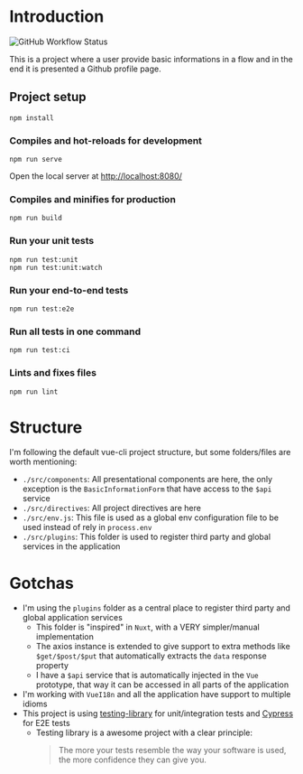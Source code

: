 # Introduction

![GitHub Workflow Status](https://github.com/kuroski/github-stepper/workflows/Main%20workflow/badge.svg)

This is a project where a user provide basic informations in a flow and in the end it is presented a Github profile page.

## Project setup

```
npm install
```

### Compiles and hot-reloads for development

```
npm run serve
```

Open the local server at [http://localhost:8080/](http://localhost:8080/)

### Compiles and minifies for production

```
npm run build
```

### Run your unit tests

```
npm run test:unit
npm run test:unit:watch
```

### Run your end-to-end tests

```
npm run test:e2e
```

### Run all tests in one command

```
npm run test:ci
```

### Lints and fixes files

```
npm run lint
```

# Structure

I'm following the default vue-cli project structure, but some folders/files are worth mentioning:

- `./src/components`: All presentational components are here, the only exception is the `BasicInformationForm` that have access to the `$api` service
- `./src/directives`: All project directives are here
- `./src/env.js`: This file is used as a global env configuration file to be used instead of rely in `process.env`
- `./src/plugins`: This folder is used to register third party and global services in the application

# Gotchas

- I'm using the `plugins` folder as a central place to register third party and global application services
  - This folder is "inspired" in `Nuxt`, with a VERY simpler/manual implementation
  - The axios instance is extended to give support to extra methods like `$get/$post/$put` that automatically extracts the `data` response property
  - I have a `$api` service that is automatically injected in the `Vue` prototype, that way it can be accessed in all parts of the application
- I'm working with `VueI18n` and all the application have support to multiple idioms
- This project is using [testing-library](https://testing-library.com/) for unit/integration tests and [Cypress](https://www.cypress.io/) for E2E tests
  - Testing library is a awesome project with a clear principle:
    > The more your tests resemble the way your software is used, the more confidence they can give you.
